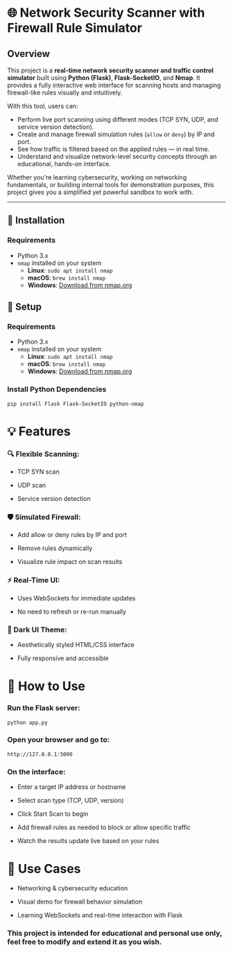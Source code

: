 # 🌐 Network Security Scanner with Firewall Rule Simulator

## Overview

This project is a **real-time network security scanner and traffic control simulator** built using **Python (Flask)**, **Flask-SocketIO**, and **Nmap**. It provides a fully interactive web interface for scanning hosts and managing firewall-like rules visually and intuitively.

With this tool, users can:

- Perform live port scanning using different modes (TCP SYN, UDP, and service version detection).
- Create and manage firewall simulation rules (`allow` or `deny`) by IP and port.
- See how traffic is filtered based on the applied rules — in real time.
- Understand and visualize network-level security concepts through an educational, hands-on interface.

Whether you're learning cybersecurity, working on networking fundamentals, or building internal tools for demonstration purposes, this project gives you a simplified yet powerful sandbox to work with.

---

## 🔧 Installation

### Requirements

- Python 3.x
- `nmap` installed on your system  
  - **Linux**: `sudo apt install nmap`  
  - **macOS**: `brew install nmap`  
  - **Windows**: [Download from nmap.org](https://nmap.org/download.html)

## 🔧 Setup

### Requirements

- Python 3.x
- `nmap` installed on your system  
  - **Linux**: `sudo apt install nmap`  
  - **macOS**: `brew install nmap`  
  - **Windows**: [Download from nmap.org](https://nmap.org/download.html)

### Install Python Dependencies

`pip install Flask Flask-SocketIO python-nmap`

# 💡 Features
### 🔍 Flexible Scanning:

- TCP SYN scan

- UDP scan

- Service version detection

### 🛡️ Simulated Firewall:

- Add allow or deny rules by IP and port

- Remove rules dynamically

- Visualize rule impact on scan results

### ⚡ Real-Time UI:

- Uses WebSockets for immediate updates

- No need to refresh or re-run manually

### 🌙 Dark UI Theme:

- Aesthetically styled HTML/CSS interface

- Fully responsive and accessible

# 🚀 How to Use
### Run the Flask server:

`python app.py`

### Open your browser and go to:

`http://127.0.0.1:5000`

### On the interface:

- Enter a target IP address or hostname

- Select scan type (TCP, UDP, version)

- Click Start Scan to begin

- Add firewall rules as needed to block or allow specific traffic

- Watch the results update live based on your rules

# 🎯 Use Cases
- Networking & cybersecurity education

- Visual demo for firewall behavior simulation

- Learning WebSockets and real-time interaction with Flask


### This project is intended for educational and personal use only, feel free to modify and extend it as you wish.
```bash
